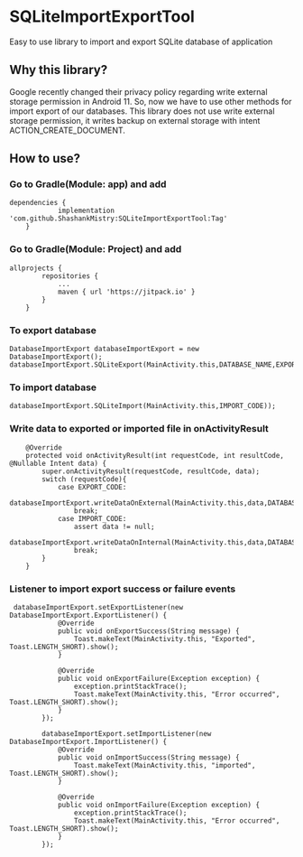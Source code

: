 # SQLiteImportExportTool
Easy to use library to import and export SQLite database of application

## Why this library?

Google recently changed their privacy policy regarding write external storage permission in Android 11. So, now we have to use other methods for import export of our databases.
This library does not use write external storage permission, it writes backup on external storage with intent ACTION_CREATE_DOCUMENT.

## How to use?

### Go to Gradle(Module: app) and add
```
dependencies {
	        implementation 'com.github.ShashankMistry:SQLiteImportExportTool:Tag'
	}
```

### Go to Gradle(Module: Project) and add
```
allprojects {
		repositories {
			...
			maven { url 'https://jitpack.io' }
		}
	}
```

### To export database
```
DatabaseImportExport databaseImportExport = new DatabaseImportExport();
databaseImportExport.SQLiteExport(MainActivity.this,DATABASE_NAME,EXPORT_CODE);
```
### To import database
```
databaseImportExport.SQLiteImport(MainActivity.this,IMPORT_CODE));
```

### Write data to exported or imported file in onActivityResult
```
    @Override
    protected void onActivityResult(int requestCode, int resultCode, @Nullable Intent data) {
        super.onActivityResult(requestCode, resultCode, data);
        switch (requestCode){
            case EXPORT_CODE:
                databaseImportExport.writeDataOnExternal(MainActivity.this,data,DATABASE_NAME);
                break;
            case IMPORT_CODE:
                assert data != null;
                databaseImportExport.writeDataOnInternal(MainActivity.this,data,DATABASE_NAME);
                break;
        }
    }
```
### Listener to import export success or failure events
```
 databaseImportExport.setExportListener(new DatabaseImportExport.ExportListener() {
            @Override
            public void onExportSuccess(String message) {
                Toast.makeText(MainActivity.this, "Exported", Toast.LENGTH_SHORT).show();
            }

            @Override
            public void onExportFailure(Exception exception) {
                exception.printStackTrace();
                Toast.makeText(MainActivity.this, "Error occurred", Toast.LENGTH_SHORT).show();
            }
        });

        databaseImportExport.setImportListener(new DatabaseImportExport.ImportListener() {
            @Override
            public void onImportSuccess(String message) {
                Toast.makeText(MainActivity.this, "imported", Toast.LENGTH_SHORT).show();
            }

            @Override
            public void onImportFailure(Exception exception) {
                exception.printStackTrace();
                Toast.makeText(MainActivity.this, "Error occurred", Toast.LENGTH_SHORT).show();
            }
        });
```
